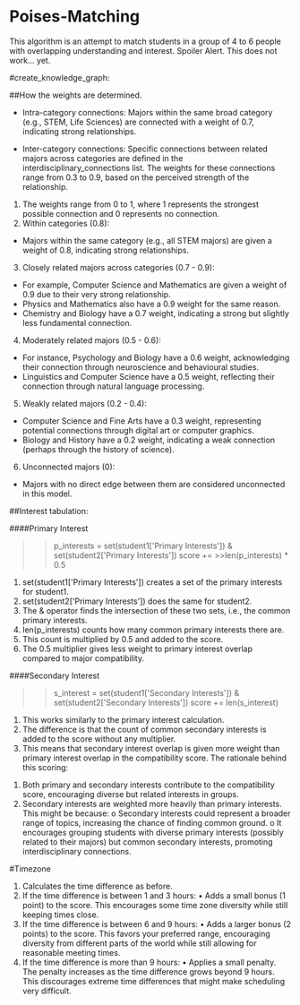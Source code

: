 # Poises-Matching
This algorithm is an attempt to match students in a group of 4 to 6 people with overlapping understanding and interest. Spoiler Alert. This does not work... yet.

#create_knowledge_graph:

##How the weights are determined. 

* Intra-category connections: Majors within the same broad category (e.g., STEM, Life Sciences) are connected with a weight of 0.7, indicating strong relationships. 

* Inter-category connections: Specific connections between related majors across categories are defined in the interdisciplinary_connections list. The weights for these connections range from 0.3 to 0.9, based on the perceived strength of the relationship.

1)	The weights range from 0 to 1, where 1 represents the strongest possible connection and 0 represents no connection.
2)	Within categories (0.8): 
-	Majors within the same category (e.g., all STEM majors) are given a weight of 0.8, indicating strong relationships.
3)	Closely related majors across categories (0.7 - 0.9): 
-	For example, Computer Science and Mathematics are given a weight of 0.9 due to their very strong relationship.
-	Physics and Mathematics also have a 0.9 weight for the same reason.
-	Chemistry and Biology have a 0.7 weight, indicating a strong but slightly less fundamental connection.
4)	Moderately related majors (0.5 - 0.6): 
-	For instance, Psychology and Biology have a 0.6 weight, acknowledging their connection through neuroscience and behavioural studies.
-	Linguistics and Computer Science have a 0.5 weight, reflecting their connection through natural language processing.
5)	Weakly related majors (0.2 - 0.4):
-	Computer Science and Fine Arts have a 0.3 weight, representing potential connections through digital art or computer graphics.
-	Biology and History have a 0.2 weight, indicating a weak connection (perhaps through the history of science).
6)	Unconnected majors (0):
-	Majors with no direct edge between them are considered unconnected in this model.

##Interest tabulation:

####Primary Interest
>> p_interests = set(student1['Primary Interests']) & set(student2['Primary Interests']) score += >>len(p_interests) * 0.5
1)	set(student1['Primary Interests']) creates a set of the primary interests for student1. 
2)	set(student2['Primary Interests']) does the same for student2. 
3)	The & operator finds the intersection of these two sets, i.e., the common primary interests.
4)	len(p_interests) counts how many common primary interests there are. 
5)	This count is multiplied by 0.5 and added to the score. 
6)	The 0.5 multiplier gives less weight to primary interest overlap compared to major compatibility.

####Secondary Interest
>> s_interest = set(student1['Secondary Interests']) & set(student2['Secondary Interests'])
>>score += len(s_interest)
1)	This works similarly to the primary interest calculation. 
2)	The difference is that the count of common secondary interests is added to the score without any multiplier. 
3)	This means that secondary interest overlap is given more weight than primary interest overlap in the compatibility score.
The rationale behind this scoring:
1.	Both primary and secondary interests contribute to the compatibility score, encouraging diverse but related interests in groups.
2.	Secondary interests are weighted more heavily than primary interests. This might be because: 
  o	Secondary interests could represent a broader range of topics, increasing the chance of finding common ground.
  o	It encourages grouping students with diverse primary interests (possibly related to their majors) but common secondary     interests, promoting interdisciplinary connections.

#Timezone
1) Calculates the time difference as before. 
2) If the time difference is between 1 and 3 hours: 
•	Adds a small bonus (1 point) to the score. This encourages some time zone diversity while still keeping times close.
3) If the time difference is between 6 and 9 hours: 
•	Adds a larger bonus (2 points) to the score. This favors your preferred range, encouraging diversity from different parts of the world while still allowing for reasonable meeting times.
4) If the time difference is more than 9 hours: 
•	Applies a small penalty. The penalty increases as the time difference grows beyond 9 hours. This discourages extreme time differences that might make scheduling very difficult.

